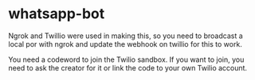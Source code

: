 # whatsapp-bot

Ngrok and Twillio were used in making this, so you need to broadcast a local por with ngrok and update the webhook on twillio for this to work.

You need a codeword to join the Twilio sandbox. If you want to join, you need to ask the creator for it or link the code to your own Twilio account.
